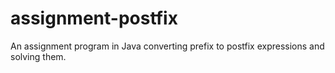 # assignment-postfix
An assignment program in Java converting prefix to postfix expressions and solving them.
